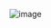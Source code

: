 ![image](https://user-images.githubusercontent.com/63789702/187472222-2afb0f20-13d5-42f0-a9d4-927624096db2.png)
